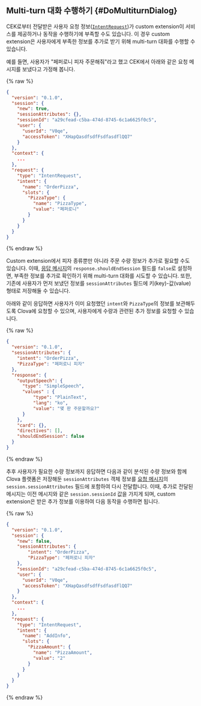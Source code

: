 ## Multi-turn 대화 수행하기 {#DoMultiturnDialog}

CEK로부터 전달받은 사용자 요청 정보([`IntentRequest`](/CEK/Guides/Build_Custom_Extension.md#HandleIntentRequest))가 custom extension이 서비스를 제공하거나 동작을 수행하기에 부족할 수도 있습니다. 이 경우 custom extension은 사용자에게 부족한 정보를 추가로 받기 위해 multi-turn 대화를 수행할 수 있습니다.

예를 들면, 사용자가 "페퍼로니 피자 주문해줘"라고 했고 CEK에서 아래와 같은 요청 메시지를 보냈다고 가정해 봅니다.

{% raw %}
```json
{
  "version": "0.1.0",
  "session": {
    "new": true,
    "sessionAttributes": {},
    "sessionId": "a29cfead-c5ba-474d-8745-6c1a6625f0c5",
    "user": {
      "userId": "V0qe",
      "accessToken": "XHapQasdfsdfFsdfasdflQQ7"
    }
  },
  "context": {
    ...
  },
  "request": {
    "type": "IntentRequest",
    "intent": {
      "name": "OrderPizza",
      "slots": {
        "PizzaType": {
          "name": "PizzaType",
          "value": "페퍼로니"
        }
      }
    }
  }
}
```
{% endraw %}

Custom extension에서 피자 종류뿐만 아니라 주문 수량 정보가 추가로 필요할 수도 있습니다. 이때, [응답 메시지](/CEK/References/Custom_Extension_Message_Format.md#ResponseMessage)의 `response.shouldEndSession` 필드를 `false`로 설정하면, 부족한 정보를 추가로 확인하기 위해 multi-turn 대화를 시도할 수 있습니다. 또한, 기존에 사용자가 먼저 보냈던 정보를 `sessionAttributes` 필드에 키(key)-값(value) 형태로 저장해둘 수 있습니다.

아래와 같이 응답하면 사용자가 이미 요청했던 `intent`와 `PizzaType`의 정보를 보관해두도록 Clova에 요청할 수 있으며, 사용자에게 수량과 관련된 추가 정보를 요청할 수 있습니다.

{% raw %}
```json
{
  "version": "0.1.0",
  "sessionAttributes": {
    "intent": "OrderPizza",
    "PizzaType": "페퍼로니 피자"
  },
  "response": {
    "outputSpeech": {
      "type": "SimpleSpeech",
      "values" : {
          "type": "PlainText",
          "lang": "ko",
          "value": "몇 판 주문할까요?"
      }
    },
    "card": {},
    "directives": [],
    "shouldEndSession": false
  }
}
```
{% endraw %}

추후 사용자가 필요한 수량 정보까지 응답하면 다음과 같이 분석된 수량 정보와 함께 Clova 플랫폼은 저장해둔 `sessionAttributes` 객체 정보를 [요청 메시지](/CEK/References/Custom_Extension_Message_Format.md#RequestMessage)의 `session.sessionAttributes` 필드에 포함하여 다시 전달합니다. 이때, 추가로 전달된 메시지는 이전 메시지와 같은 `session.sessionId` 값을 가지게 되며, custom extension은 받은 추가 정보를 이용하여 다음 동작을 수행하면 됩니다.

{% raw %}
```json
{
  "version": "0.1.0",
  "session": {
    "new": false,
    "sessionAttributes": {
        "intent": "OrderPizza",
        "PizzaType": "페퍼로니 피자"
    },
    "sessionId": "a29cfead-c5ba-474d-8745-6c1a6625f0c5",
    "user": {
      "userId": "V0qe",
      "accessToken": "XHapQasdfsdfFsdfasdflQQ7"
    }
  },
  "context": {
    ...
  },
  "request": {
    "type": "IntentRequest",
    "intent": {
      "name": "AddInfo",
      "slots": {
        "PizzaAmount": {
          "name": "PizzaAmount",
          "value": "2"
        }
      }
    }
  }
}
```
{% endraw %}
